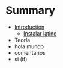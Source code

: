 # Summary

* [Introduction](README.md)
   * [Instalar latino](introduccion/instalar_latino.md)
* Teoría
* hola mundo
* comentarios
* si (if)

